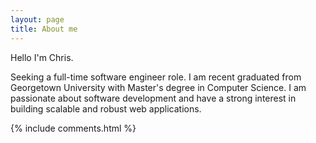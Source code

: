 ```yaml
---
layout: page
title: About me
---
```


Hello I'm Chris.

Seeking a full-time software engineer role. I am recent graduated from Georgetown University with Master's degree in Computer Science. I am passionate about software development and have a strong interest in building scalable and robust web applications.

{% include comments.html %}
